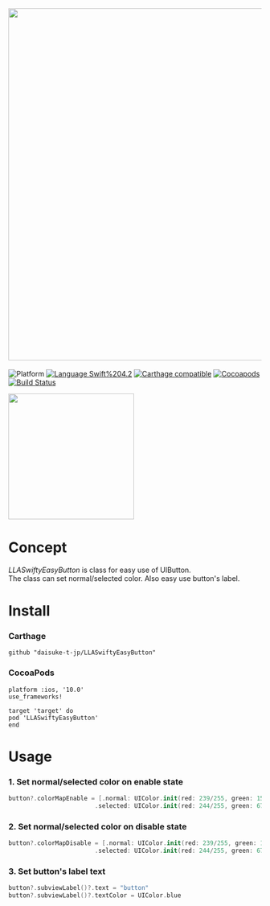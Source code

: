 <img src="https://github.com/daisuke-t-jp/LLASwiftyEasyButton/blob/master/doc/header.png" width="700"></br>
------
![Platform](https://img.shields.io/badge/Platform-iOS%2010.0+-blue.svg)
[![Language Swift%204.2](https://img.shields.io/badge/Language-Swift%204.2-orange.svg)](https://developer.apple.com/swift)
[![Carthage compatible](https://img.shields.io/badge/Carthage-compatible-green.svg)](https://github.com/Carthage/Carthage)
[![Cocoapods](https://img.shields.io/cocoapods/v/LLASwiftyEasyButton.svg)](https://cocoapods.org/pods/LLASwiftyEasyButton)
[![Build Status](https://travis-ci.org/daisuke-t-jp/LLASwiftyEasyButton.svg?branch=master)](https://travis-ci.org/daisuke-t-jp/LLASwiftyEasyButton)

<img src="https://github.com/daisuke-t-jp/LLASwiftyEasyButton/blob/master/doc/demo.gif" width="250"></br>


# Concept

*LLASwiftyEasyButton* is class for easy use of UIButton.  
The class can set normal/selected color.
Also easy use button's label.


# Install
### Carthage
`github "daisuke-t-jp/LLASwiftyEasyButton"`

### CocoaPods
```
platform :ios, '10.0'
use_frameworks!

target 'target' do
pod 'LLASwiftyEasyButton'
end
```


# Usage
### 1. Set normal/selected color on enable state
``` swift
button?.colorMapEnable = [.normal: UIColor.init(red: 239/255, green: 154/255, blue: 154/255, alpha: 1.0),
                        .selected: UIColor.init(red: 244/255, green: 67/255, blue: 54/255, alpha: 1.0)]
```

### 2. Set normal/selected color on disable state
``` swift
button?.colorMapDisable = [.normal: UIColor.init(red: 239/255, green: 154/255, blue: 154/255, alpha: 1.0),
                        .selected: UIColor.init(red: 244/255, green: 67/255, blue: 54/255, alpha: 1.0)]
```

### 3. Set button's label text
``` swift
button?.subviewLabel()?.text = "button"
button?.subviewLabel()?.textColor = UIColor.blue
```
